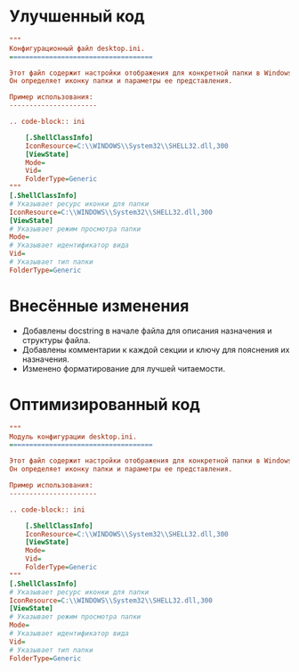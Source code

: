 # Улучшенный код
```ini
"""
Конфигурационный файл desktop.ini.
====================================

Этот файл содержит настройки отображения для конкретной папки в Windows.
Он определяет иконку папки и параметры ее представления.

Пример использования:
----------------------

.. code-block:: ini

    [.ShellClassInfo]
    IconResource=C:\\WINDOWS\\System32\\SHELL32.dll,300
    [ViewState]
    Mode=
    Vid=
    FolderType=Generic
"""
[.ShellClassInfo]
# Указывает ресурс иконки для папки
IconResource=C:\\WINDOWS\\System32\\SHELL32.dll,300
[ViewState]
# Указывает режим просмотра папки
Mode=
# Указывает идентификатор вида
Vid=
# Указывает тип папки
FolderType=Generic
```

# Внесённые изменения

- Добавлены docstring в начале файла для описания назначения и структуры файла.
- Добавлены комментарии к каждой секции и ключу для пояснения их назначения.
- Изменено форматирование для лучшей читаемости.

# Оптимизированный код
```ini
"""
Модуль конфигурации desktop.ini.
====================================

Этот файл содержит настройки отображения для конкретной папки в Windows.
Он определяет иконку папки и параметры ее представления.

Пример использования:
----------------------

.. code-block:: ini

    [.ShellClassInfo]
    IconResource=C:\\WINDOWS\\System32\\SHELL32.dll,300
    [ViewState]
    Mode=
    Vid=
    FolderType=Generic
"""
[.ShellClassInfo]
# Указывает ресурс иконки для папки
IconResource=C:\\WINDOWS\\System32\\SHELL32.dll,300
[ViewState]
# Указывает режим просмотра папки
Mode=
# Указывает идентификатор вида
Vid=
# Указывает тип папки
FolderType=Generic
```
